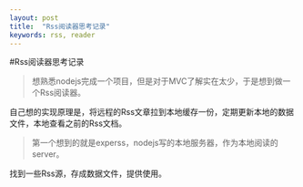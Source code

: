 ```yaml
---
layout: post
title:  "Rss阅读器思考记录"
keywords: rss, reader
---
```


#Rss阅读器思考记录
> 想熟悉nodejs完成一个项目，但是对于MVC了解实在太少，于是想到做一个Rss阅读器。

自己想的实现原理是，将远程的Rss文章拉到本地缓存一份，定期更新本地的数据文件，本地查看之前的Rss文档。

> 第一个想到的就是experss，nodejs写的本地服务器，作为本地阅读的server。

找到一些Rss源，存成数据文件，提供使用。